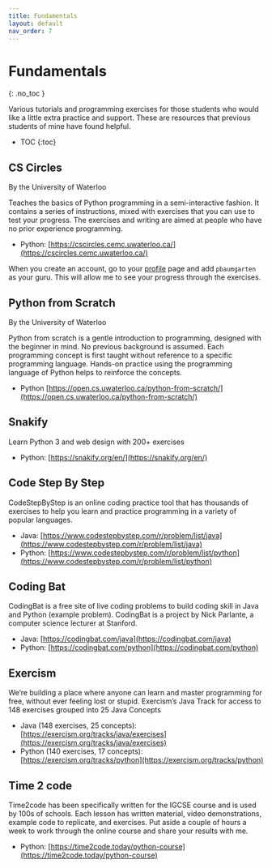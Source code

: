 ```yaml
---
title: Fundamentals
layout: default
nav_order: 7
---
```


# Fundamentals
{: .no_toc }

Various tutorials and programming exercises for those students who would like a little extra practice and support. These are resources that previous students of mine have found helpful.

- TOC
{:toc} 

## CS Circles

By the University of Waterloo

Teaches the basics of Python programming in a semi-interactive fashion. It contains a series of instructions, mixed with exercises that you can use to test your progress. The exercises and writing are aimed at people who have no prior experience programming.

* Python: [https://cscircles.cemc.uwaterloo.ca/](https://cscircles.cemc.uwaterloo.ca/)

When you create an account, go to your [profile](https://cscircles.cemc.uwaterloo.ca/wp-admin/profile.php) page and add `pbaumgarten` as your guru. This will allow me to see your progress through the exercises.

## Python from Scratch

By the University of Waterloo

Python from scratch is a gentle introduction to programming, designed with the beginner in mind. No previous background is assumed. Each programming concept is first taught without reference to a specific programming language. Hands-on practice using the programming language of Python helps to reinforce the concepts.

* Python [https://open.cs.uwaterloo.ca/python-from-scratch/](https://open.cs.uwaterloo.ca/python-from-scratch/)

## Snakify

Learn Python 3 and web design with 200+ exercises

* Python: [https://snakify.org/en/](https://snakify.org/en/)

## Code Step By Step

CodeStepByStep is an online coding practice tool that has thousands of exercises to help you learn and practice programming in a variety of popular languages.

* Java: [https://www.codestepbystep.com/r/problem/list/java](https://www.codestepbystep.com/r/problem/list/java)
* Python: [https://www.codestepbystep.com/r/problem/list/python](https://www.codestepbystep.com/r/problem/list/python)

## Coding Bat

CodingBat is a free site of live coding problems to build coding skill in Java and Python (example problem). CodingBat is a project by Nick Parlante, a computer science lecturer at Stanford.

* Java: [https://codingbat.com/java](https://codingbat.com/java)
* Python: [https://codingbat.com/python](https://codingbat.com/python)

## Exercism

We’re building a place where anyone can learn and master programming for free, without ever feeling lost or stupid.
Exercism’s Java Track for access to 148 exercises grouped into 25 Java Concepts

* Java (148 exercises, 25 concepts): [https://exercism.org/tracks/java/exercises](https://exercism.org/tracks/java/exercises)
* Python (140 exercises, 17 concepts): [https://exercism.org/tracks/python](https://exercism.org/tracks/python)

## Time 2 code

Time2code has been specifically written for the IGCSE course and is used by 100s of schools. Each lesson has written material, video demonstrations, example code to replicate, and exercises. Put aside a couple of hours a week to work through the online course and share your results with me.

* Python: [https://time2code.today/python-course](https://time2code.today/python-course)
